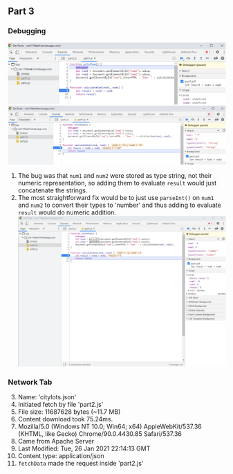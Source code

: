 ## Part 3
### Debugging
![Breakpoints](./breakpts.png)
![WatchExpressionList](./watchexps.png)
1. The bug was that `num1` and `num2` were stored as type string, not their numeric representation, so adding them to evaluate `result` would just concatenate the strings.
2. The most straightforward fix would be to just use `parseInt()` on `num1` and `num2` to convert their types to 'number' and thus adding to evaluate `result` would do numeric addition. ![Fix](./fix.png)

### Network Tab
3. Name: 'citylots.json'
4. Initiated fetch by file 'part2.js'
5. File size: 11687628 bytes (~11.7 MB)
6. Content download took 75.24ms.
7. Mozilla/5.0 (Windows NT 10.0; Win64; x64) AppleWebKit/537.36 (KHTML, like Gecko) Chrome/90.0.4430.85 Safari/537.36
8. Came from Apache Server
9. Last Modified: Tue, 26 Jan 2021 22:14:13 GMT
10. Content type: application/json
11. `fetchData` made the request inside 'part2.js'